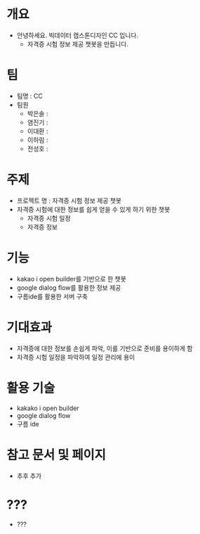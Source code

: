 # 개요

+ 안녕하세요. 빅데이터 캡스톤디자인 CC 입니다.
  + 자격증 시험 정보 제공 챗봇을 만듭니다.

# 팀

+ 팀명 : CC
+ 팀원
  + 박은솔 :
  + 염진기 :
  + 이대환 :
  + 이하림 :
  + 전성호 :

# 주제

+ 프로젝트 명 : 자격증 시험 정보 제공 챗봇
+ 자격증 시험에 대한 정보를 쉽게 얻을 수 있게 하기 위한 챗봇
  + 자격증 시험 일정
  + 자격증 정보

# 기능
+ kakao i open builder를 기반으로 한 챗봇
+ google dialog flow를 활용한 정보 제공
+ 구름ide를 활용한 서버 구축

# 기대효과
+ 자격증에 대한 정보를 손쉽게 파악, 이를 기반으로 준비를 용이하게 함
+ 자격증 시험 일정을 파악하여 일정 관리에 용이

# 활용 기술
+ kakako i open builder
+ google dialog flow
+ 구름 ide

# 참고 문서 및 페이지
+ 추후 추가

# ???
+ ???

